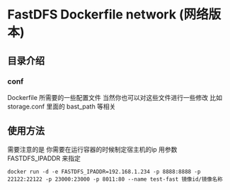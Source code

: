 # FastDFS Dockerfile network (网络版本)

## 目录介绍
### conf 
Dockerfile 所需要的一些配置文件
当然你也可以对这些文件进行一些修改  比如 storage.conf 里面的 bast_path 等相关

## 使用方法
需要注意的是 你需要在运行容器的时候制定宿主机的ip 用参数 FASTDFS_IPADDR 来指定

```
docker run -d -e FASTDFS_IPADDR=192.168.1.234 -p 8888:8888 -p 22122:22122 -p 23000:23000 -p 8011:80 --name test-fast 镜像id/镜像名称
```
